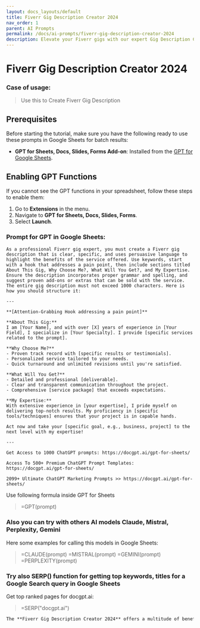 ```yaml
---
layout: docs_layouts/default
title: Fiverr Gig Description Creator 2024
nav_order: 1
parent: AI Prompts
permalink: /docs/ai-prompts/fiverr-gig-description-creator-2024
description: Elevate your Fiverr gigs with our expert Gig Description Creator for 2024! Craft compelling, SEO-optimized descriptions that attract more clients and boost your sales. Stand out in the competitive marketplace with tailored content that drives clicks and conversions.
---
```


# Fiverr Gig Description Creator 2024

### Case of usage:
> Use this to Create Fiverr Gig Description

## Prerequisites

Before starting the tutorial, make sure you have the following ready to use these prompts in Google Sheets for batch results:

- **GPT for Sheets, Docs, Slides, Forms Add-on**: Installed from the [GPT for Google Sheets](https://workspace.google.com/u/0/marketplace/app/gpt_for_sheets_docs_forms_slides/466607203252).

## Enabling GPT Functions

If you cannot see the GPT functions in your spreadsheet, follow these steps to enable them:

1. Go to **Extensions** in the menu.
2. Navigate to **GPT for Sheets, Docs, Slides, Forms**.
3. Select **Launch**.


### Prompt for GPT in Google Sheets:
```shell
As a professional Fiverr gig expert, you must create a Fiverr gig description that is clear, specific, and uses persuasive language to highlight the benefits of the service offered. Use keywords, start with a hook that addresses a pain point, then include sections titled About This Gig, Why Choose Me?, What Will You Get?, and My Expertise. Ensure the description incorporates proper grammar and spelling, and suggest proven add-ons or extras that can be sold with the service. The entire gig description must not exceed 1000 characters. Here is how you should structure it:

---

**[Attention-Grabbing Hook addressing a pain point]**

**About This Gig:**
I am [Your Name], and with over [X] years of experience in [Your Field], I specialize in [Your Specialty]. I provide [specific services related to the prompt].

**Why Choose Me?**
- Proven track record with [specific results or testimonials].
- Personalized service tailored to your needs.
- Quick turnaround and unlimited revisions until you're satisfied.

**What Will You Get?**
- Detailed and professional [deliverable].
- Clear and transparent communication throughout the project.
- Comprehensive [service package] that exceeds expectations.

**My Expertise:**
With extensive experience in [your expertise], I pride myself on delivering top-notch results. My proficiency in [specific tools/techniques] ensures that your project is in capable hands.

Act now and take your [specific goal, e.g., business, project] to the next level with my expertise!

---

Get Access to 1000 ChatGPT prompts: https://docgpt.ai/gpt-for-sheets/

Access To 500+ Premium ChatGPT Prompt Templates: https://docgpt.ai/gpt-for-sheets/

2099+ Ultimate ChatGPT Marketing Prompts >> https://docgpt.ai/gpt-for-sheets/
```

Use following formula inside GPT for Sheets
> =GPT(prompt)

### Also you can try with others AI models Claude, Mistral, Perplexity, Gemini
Here some examples for calling this models in Google Sheets:

> =CLAUDE(prompt)
> =MISTRAL(prompt)
> =GEMINI(prompt)
> =PERPLEXITY(prompt)


### Try also SERP() function for getting top keywords, titles for a Google Search query in Google Sheets

Get top ranked pages for docgpt.ai:

> =SERP("docgpt.ai")



```markdown
The **Fiverr Gig Description Creator 2024** offers a multitude of benefits for freelancers and entrepreneurs looking to optimize their gig listings on Fiverr. By leveraging advanced AI technology, this tool ensures that your gig descriptions are not only attention-grabbing but also optimized for search engines, thereby increasing your visibility and attracting more potential clients. One of the primary advantages is the time-saving aspect; instead of spending hours crafting and refining your gig descriptions, you can generate high-quality, compelling copy in a matter of minutes. Additionally, this AI-driven solution ensures that your listings are free from grammatical errors and awkward phrasing, which can detract from your professionalism. The tool also incorporates relevant keywords naturally, enhancing your gig's SEO performance and helping it rank higher in Fiverr search results. As a result, you can expect increased traffic, higher engagement, and potentially more sales. Whether you are a seasoned freelancer or just starting out, the **Fiverr Gig Description Creator 2024** can provide you with a competitive edge, enabling you to present your offerings in the best possible light and ultimately grow your business more effectively.
```
